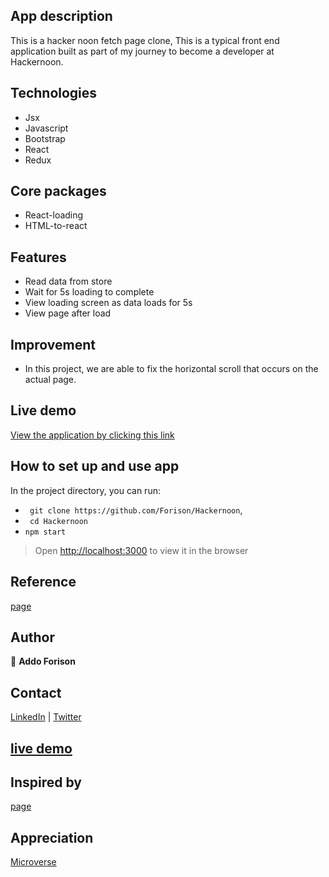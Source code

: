 ## App description
This is a hacker noon fetch page clone, This is a typical front end application built as part of my journey to become a developer at Hackernoon.

## Technologies

- Jsx
- Javascript
- Bootstrap
- React
- Redux

## Core packages
- React-loading
- HTML-to-react 

## Features
- Read data from store
- Wait for 5s loading to complete
- View loading screen as data loads for 5s
- View page after load

## Improvement

- In this project, we are able to fix the horizontal scroll that occurs on the actual page.

## Live demo

[View the application by clicking this link]()

## How to set up and use app

In the project directory, you can run:
- ``` git clone https://github.com/Forison/Hackernoon```,
- ``` cd Hackernoon```
- ``` npm start ```

> Open [http://localhost:3000](http://localhost:3000) to view it in the browser

## Reference

[page](https://hackernoon.com/step-by-step-guide-to-create-3-different-types-of-loading-screens-in-react-lu2633nd)

## Author

👤 **Addo Forison**


## Contact

[LinkedIn](https://www.linkedin.com/in/forison/) | [Twitter](https://twitter.com/addo_forison)

## [live demo](https://frozen-bastion-98066.herokuapp.com)

## Inspired by
[page](https://hackernoon.com/step-by-step-guide-to-create-3-different-types-of-loading-screens-in-react-lu2633nd)

## Appreciation

[Microverse](https://www.microverse.org/ "The Global School for Remote Software Developers!")